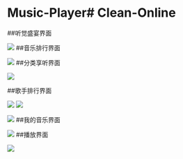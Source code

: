 # Music-Player# Clean-Online

##听觉盛宴界面

![](http://i1.piimg.com/567571/fb845bc80339ea92.png)
##音乐排行界面

![](http://i1.piimg.com/567571/6a8edce4a58ed884.png)
##分类享听界面

![](http://i1.piimg.com/567571/17d763855930fccb.png)

##歌手排行界面

![](http://i1.piimg.com/567571/ea74103a51aad950.png)
![](http://i1.piimg.com/567571/a906de32dcf80bb2.png)

![](http://i1.piimg.com/567571/ada0517334bb1c53.png)
##我的音乐界面

![](http://i1.piimg.com/567571/ce2c084e073570d6.png)
##播放界面

![](http://i1.piimg.com/567571/50bdca42554f018b.png)

